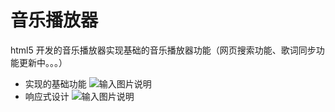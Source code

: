 # 音乐播放器
html5 开发的音乐播放器实现基础的音乐播放器功能（网页搜索功能、歌词同步功能更新中。。。）

- 实现的基础功能
    ![输入图片说明](https://gitee.com/uploads/images/2018/0305/105246_9e9625b9_1796096.png "pic.png")
- 响应式设计
    ![输入图片说明](https://gitee.com/uploads/images/2018/0305/105313_557ce3ae_1796096.png "pic2.png")